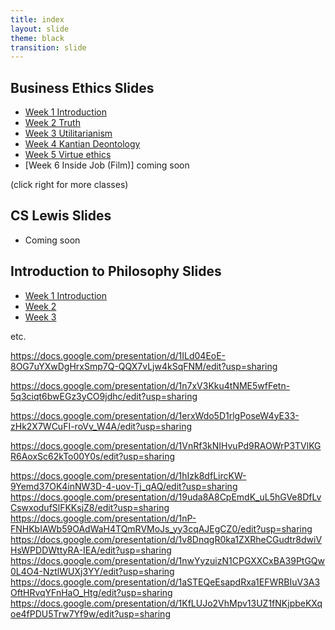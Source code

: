 ```yaml
---
title: index
layout: slide
theme: black
transition: slide
---
```


<section data-markdown>

## Business Ethics Slides

* [Week 1 Introduction](http://www.keithbuhler.com/slideshows/business1intro)
* [Week 2 Truth](http://www.keithbuhler.com/slideshows/business2truth)
* [Week 3 Utilitarianism](http://www.keithbuhler.com/slideshows/business3util)
* [Week 4 Kantian Deontology](http://www.keithbuhler.com/slideshows/business4kant)
* [Week 5 Virtue ethics](http://www.keithbuhler.com/slideshows/business5virtue)
* [Week 6 Inside Job (Film)] coming soon

(click right for more classes)

</section><section data-markdown>

## CS Lewis Slides

* Coming soon


</section><section data-markdown>

## Introduction to Philosophy Slides

* [Week 1 Introduction](https://drive.google.com/open?id=1eHONx_wurKNZP-bXe_uuHVLvO5hov8wXjc6iivl5qOs)
* [Week 2](https://docs.google.com/presentation/d/1CUVE28R1D6sJ83iKGvrsT4LOuAnNFD0nfR2Sc-jLJUk/edit?usp=sharing)
* [Week 3](https://docs.google.com/presentation/d/1Stth-veFK7UV9BKqpFTXaDL6lE17iAyPfV8bbExD6cw/edit?usp=sharing)

etc. 

https://docs.google.com/presentation/d/1ILd04EoE-8OG7uYXwDgHrxSmp7Q-QQX7vLjw4kSqFNM/edit?usp=sharing

https://docs.google.com/presentation/d/1n7xV3Kku4tNME5wfFetn-5q3ciqt6bwEGz3yCO9jdhc/edit?usp=sharing

https://docs.google.com/presentation/d/1erxWdo5D1rlgPoseW4yE33-zHk2X7WCuFI-roVv_W4A/edit?usp=sharing

https://docs.google.com/presentation/d/1VnRf3kNIHvuPd9RAOWrP3TVlKGR6AoxSc62kTo00Y0s/edit?usp=sharing

https://docs.google.com/presentation/d/1hIzk8dfLircKW-9Yemd37OK4inNW3D-4-uov-Tj_qAQ/edit?usp=sharing
https://docs.google.com/presentation/d/19uda8A8CpEmdK_uL5hGVe8DfLvCswxodufSlFKKsjZ8/edit?usp=sharing
https://docs.google.com/presentation/d/1nP-FNHKbIAWb59OAdWaH4TQmRVMoJs_yy3cqAJEgCZ0/edit?usp=sharing
https://docs.google.com/presentation/d/1v8DnqgR0ka1ZXRheCGudtr8dwiVHsWPDDWttyRA-IEA/edit?usp=sharing
https://docs.google.com/presentation/d/1nwYyzuizN1CPGXXCxBA39PtGQw0L4O4-NztlWUXj3YY/edit?usp=sharing
https://docs.google.com/presentation/d/1aSTEQeEsapdRxa1EFWRBIuV3A3OftHRvqYFnHaO_Htg/edit?usp=sharing
https://docs.google.com/presentation/d/1KfLUJo2VhMpv13UZ1fNKjpbeKXqoe4fPDU5Trw7Yf9w/edit?usp=sharing
